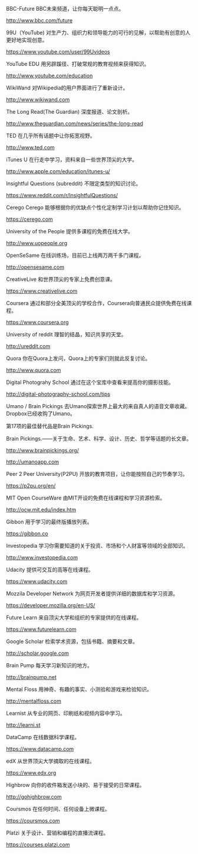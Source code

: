 BBC-Future
BBC未来频道，让你每天聪明一点点。

http://www.bbc.com/future

99U（YouTube)
对生产力、组织力和领导能力的可行的见解，以帮助有创意的人更好地实现创意。

https://www.youtube.com/user/99Uvideos

YouTube EDU
用另辟蹊径、打破常规的教育视频来获得知识。

http://www.youtube.com/education

WikiWand
对Wikipedia的用户界面进行了重新设计。

http://www.wikiwand.com

The Long Read(The Guardian)
深度报道、论文剖析。

http://www.theguardian.com/news/series/the-long-read

TED
在几乎所有话题中让你拓宽视野。

http://www.ted.com

iTunes U
在行走中学习，资料来自一些世界顶尖的大学。

http://www.apple.com/education/itunes-u/

Insightful Questions (subreddit)
不限定类型的知识讨论。

https://www.reddit.com/r/InsightfulQuestions/

Cerego
Cerego 能够根据你的优缺点个性化定制学习计划以帮助你记住知识。

https://cerego.com

University of the People
提供多课程的免费在线大学。

http://www.uopeople.org

OpenSeSame
在线训练场，目前已上线两万两千多门课程。

http://opensesame.com

CreativeLive
和世界顶尖的专家上免费创意课。

https://www.creativelive.com

Coursera
通过和部分全美顶尖的学校合作，Coursera向普通民众提供免费在线课程。

https://www.coursera.org

University of reddit
理智的结晶，知识共享的天堂。

http://ureddit.com

Quora
你在Quora上发问，Quora上的专家们则就此反复讨论。

http://www.quora.com

Digital Photograhy School
通过在这个宝库中查看来提高你的摄影技能。

http://digital-photography-school.com/tips

Umano / Brain Pickings
去Umano探索世界上最大的来自真人的语音文章收藏。Dropbox已经收购了Umano。

第17项的最佳替代品是Brain Pickings.

Brain Pickings.——关于生命、艺术、科学、设计、历史、哲学等话题的长文章。

http://www.brainpickings.org/

http://umanoapp.com

Peer 2 Peer University(P2PU)
开放的教育项目，让你能按照自己的节奏学习。

https://p2pu.org/en/

MIT Open CourseWare
由MIT开设的免费在线课程和学习资源检索。

http://ocw.mit.edu/index.htm

Gibbon
用于学习的最终版播放列表。

https://gibbon.co

Investopedia
学习你需要知道的关于投资、市场和个人财富等领域的全部知识。

http://www.investopedia.com

Udacity
提供可交互的高等在线课程。

https://www.udacity.com

Mozzila Developer Network
为网页开发者提供详细的数据库和学习资源。

https://developer.mozilla.org/en-US/

Future Learn
来自顶尖大学和组织的专家提供的在线课程。

https://www.futurelearn.com

Google Scholar
检索学术资源，包括书籍、摘要和文章。

http://scholar.google.com

Brain Pump
每天学习新知识的地方。

http://brainpump.net

Mental Floss
用神奇、有趣的事实、小测验和游戏来检验知识。

http://mentalfloss.com

Learnist
从专业的网页、印刷纸和视频内容中学习。

http://learni.st

DataCamp
在线数据科学课程。

https://www.datacamp.com

edX
从世界顶尖大学摘取的在线课程。

https://www.edx.org

Highbrow
向你的收件箱发送小块的、易于接受的日常课程。

http://gohighbrow.com

Coursmos
在任何时间、任何设备上微课程。

https://coursmos.com

Platzi
关于设计、营销和编程的直播流课程。

https://courses.platzi.com